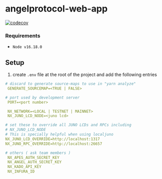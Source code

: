 # angelprotocol-web-app
[![codecov](https://codecov.io/gh/AngelProtocolFinance/angelprotocol-web-app/branch/master/graph/badge.svg?token=9KS3RZZHJF)](https://codecov.io/gh/AngelProtocolFinance/angelprotocol-web-app)

### Requirements

- `Node v16.18.0`

## Setup

1. create `.env` file at the root of the project and add the following entries

```yaml
# discard to generate source-maps to use in "yarn analyze"
 GENERATE_SOURCEMAP=<TRUE | FALSE>

# port used by development server
 PORT=<port number>

 NX_NETWORK=<LOCAL | TESTNET | MAINNET>
 NX_JUNO_LCD_NODE=<juno lcd>

# set these to override all JUNO LCDs and RPCs including 
# NX_JUNO_LCD_NODE
# This is specially helpful when using localjuno
NX_JUNO_LCD_OVERRIDE=http://localhost:1317
NX_JUNO_RPC_OVERRIDE=http://localhost:26657

# others ( ask team members )
 NX_APES_AUTH_SECRET_KEY
 NX_ANGEL_AUTH_SECRET_KEY
 NX_KADO_API_KEY
 NX_INFURA_ID

```
